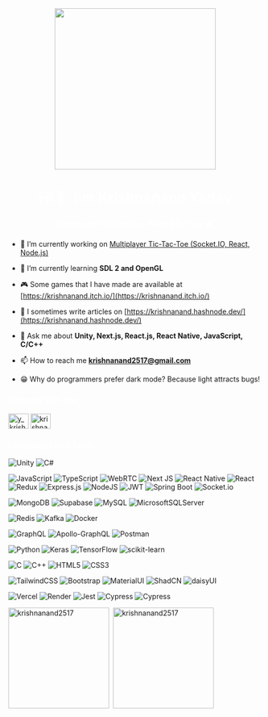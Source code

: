 <div align="center"><img src="https://raw.githubusercontent.com/mayankchaudhary26/Cool-Readme-ideas/master/data/chill%20scene.gif" height="320" /></div>
<h1 style="color:#ffffff" align="center">Hi 👋, I'm Krishnanand Yadav</h1>
<h3 style="color:#ffffff" align="center">Driven by Challenges, Fueled by Tea 🫖</h3>

- 🔭 I’m currently working on [Multiplayer Tic-Tac-Toe (Socket.IO, React, Node.js)](https://github.com/Krishnanand2517/multiplayer-tictactoe)

- 🌱 I’m currently learning **SDL 2 and OpenGL**

- 🎮 Some games that I have made are available at [https://krishnanand.itch.io/](https://krishnanand.itch.io/)

- 📝 I sometimes write articles on [https://krishnanand.hashnode.dev/](https://krishnanand.hashnode.dev/)

- 💬 Ask me about **Unity, Next.js, React.js, React Native, JavaScript, C/C++**

- 📫 How to reach me **krishnanand2517@gmail.com**

- 😁 Why do programmers prefer dark mode? Because light attracts bugs!

<h3 style="color:#ffffff" align="left">Connect with me:</h3>
<p align="left">
<a href="https://twitter.com/y_krishnanand" target="blank"><img align="center" src="https://raw.githubusercontent.com/rahuldkjain/github-profile-readme-generator/master/src/images/icons/Social/twitter.svg" alt="y_krishnanand" height="30" width="40" /></a>
<a href="https://linkedin.com/in/krishnanandyadav" target="blank"><img align="center" src="https://raw.githubusercontent.com/rahuldkjain/github-profile-readme-generator/master/src/images/icons/Social/linked-in-alt.svg" alt="krishnanandyadav" height="30" width="40" /></a>
</p>

<h3 style="color:#ffffff" align="left">Languages and Tools:</h3>

![Unity](https://img.shields.io/badge/unity-black.svg?style=for-the-badge&logo=unity&logoColor=white) ![C#](https://img.shields.io/badge/c%23-%23239120.svg?style=for-the-badge&logo=csharp&logoColor=white)

![JavaScript](https://img.shields.io/badge/javascript-%23323330.svg?style=for-the-badge&logo=javascript&logoColor=%23F7DF1E) ![TypeScript](https://img.shields.io/badge/typescript-%23007ACC.svg?style=for-the-badge&logo=typescript&logoColor=white) ![WebRTC](https://img.shields.io/badge/webrtc-333333?style=for-the-badge&logo=webrtc&logoColor=white) ![Next JS](https://img.shields.io/badge/Next-black?style=for-the-badge&logo=next.js&logoColor=white) ![React Native](https://img.shields.io/badge/react_native-%2320232a.svg?style=for-the-badge&logo=react&logoColor=%2361DAFB) ![React](https://img.shields.io/badge/react-%2320232a.svg?style=for-the-badge&logo=react&logoColor=%2361DAFB) ![Redux](https://img.shields.io/badge/redux-%23593d88.svg?style=for-the-badge&logo=redux&logoColor=white) ![Express.js](https://img.shields.io/badge/express.js-%23404d59.svg?style=for-the-badge&logo=express&logoColor=%2361DAFB) ![NodeJS](https://img.shields.io/badge/node.js-6DA55F?style=for-the-badge&logo=node.js&logoColor=white) ![JWT](https://img.shields.io/badge/JWT-black?style=for-the-badge&logo=JSON%20web%20tokens) ![Spring Boot](https://img.shields.io/badge/spring_boot-6DB33F?style=for-the-badge&logo=springboot&logoColor=white) ![Socket.io](https://img.shields.io/badge/socket.io-010101?style=for-the-badge&logo=socketdotio&logoColor=white)

![MongoDB](https://img.shields.io/badge/MongoDB-%234ea94b.svg?style=for-the-badge&logo=mongodb&logoColor=white) ![Supabase](https://img.shields.io/badge/supabase-%233FCF8E.svg?style=for-the-badge&logo=supabase&logoColor=white) ![MySQL](https://img.shields.io/badge/mysql-%2300000f.svg?style=for-the-badge&logo=mysql&logoColor=white) ![MicrosoftSQLServer](https://img.shields.io/badge/Microsoft%20SQL%20Server-CC2927?style=for-the-badge&logo=microsoft%20sql%20server&logoColor=white)

![Redis](https://img.shields.io/badge/redis-%23FF4438.svg?style=for-the-badge&logo=redis&logoColor=white) ![Kafka](https://img.shields.io/badge/apache_kafka-%23231F20.svg?style=for-the-badge&logo=apachekafka&logoColor=white) ![Docker](https://img.shields.io/badge/docker-%232496ED.svg?style=for-the-badge&logo=docker&logoColor=white)

![GraphQL](https://img.shields.io/badge/-GraphQL-E10098?style=for-the-badge&logo=graphql&logoColor=white) ![Apollo-GraphQL](https://img.shields.io/badge/-ApolloGraphQL-311C87?style=for-the-badge&logo=apollo-graphql) ![Postman](https://img.shields.io/badge/postman-%23FA6F48.svg?style=for-the-badge&logo=postman&logoColor=white)

![Python](https://img.shields.io/badge/python-3670A0?style=for-the-badge&logo=python&logoColor=ffdd54) ![Keras](https://img.shields.io/badge/Keras-%23D00000.svg?style=for-the-badge&logo=Keras&logoColor=white) ![TensorFlow](https://img.shields.io/badge/TensorFlow-%23FF6F00.svg?style=for-the-badge&logo=TensorFlow&logoColor=white) ![scikit-learn](https://img.shields.io/badge/scikit--learn-%23F7931E.svg?style=for-the-badge&logo=scikit-learn&logoColor=white)

![C](https://img.shields.io/badge/c-%2300599C.svg?style=for-the-badge&logo=c&logoColor=white) ![C++](https://img.shields.io/badge/c++-%2300599C.svg?style=for-the-badge&logo=c%2B%2B&logoColor=white) ![HTML5](https://img.shields.io/badge/html5-%23E34F26.svg?style=for-the-badge&logo=html5&logoColor=white) ![CSS3](https://img.shields.io/badge/css3-%231572B6.svg?style=for-the-badge&logo=css3&logoColor=white)

![TailwindCSS](https://img.shields.io/badge/tailwindcss-%2338B2AC.svg?style=for-the-badge&logo=tailwind-css&logoColor=white) ![Bootstrap](https://img.shields.io/badge/bootstrap-%238511FA.svg?style=for-the-badge&logo=bootstrap&logoColor=white) ![MaterialUI](https://img.shields.io/badge/material_ui-%231572B6.svg?style=for-the-badge&logo=mui&logoColor=white) ![ShadCN](https://img.shields.io/badge/shadcn/ui-black.svg?style=for-the-badge&logo=shadcn/ui&logoColor=white) ![daisyUI](https://img.shields.io/badge/daisyui-%235A0EF8.svg?style=for-the-badge&logo=daisyui&logoColor=white)

![Vercel](https://img.shields.io/badge/vercel-%23000000.svg?style=for-the-badge&logo=vercel&logoColor=white) ![Render](https://img.shields.io/badge/Render-%46E3B7.svg?style=for-the-badge&logo=render&logoColor=white) ![Jest](https://img.shields.io/badge/jest-%23C21325.svg?style=for-the-badge&logo=jest&logoColor=white) ![Cypress](https://img.shields.io/badge/cypress-%2369D3A6.svg?style=for-the-badge&logo=cypress&logoColor=black) ![Cypress](https://img.shields.io/badge/git-%23F05032.svg?style=for-the-badge&logo=git&logoColor=white)


<span><img height=200 align="center" src="https://github-readme-stats.vercel.app/api/top-langs?username=krishnanand2517&&show_icons=true&&layout=donut&langs_count=4&hide=shaderlab&title_color=ff7b00&icon_color=ff7b00&text_color=ffffff&bg_color=151515&hide_rank=true" alt="krishnanand2517" /></span>
<span>&nbsp;<img height=200 align="center" src="https://github-readme-stats.vercel.app/api?username=krishnanand2517&&show_icons=true&title_color=ff7b00&icon_color=ff7b00&text_color=ffffff&bg_color=151515&hide_rank=true" alt="krishnanand2517" /></span>

